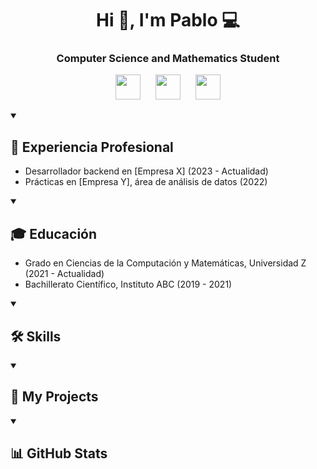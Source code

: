 <h1 align="center">Hi 👋, I'm Pablo 💻</h1>
<h3 align="center">Computer Science and Mathematics Student</h3>

<!-- Social icons section -->
<p align="center">
  <a href="mailto:pablofazio02@gmail.com"><img width="40px" src="https://img.icons8.com/color/48/000000/gmail--v1.png"></a>&nbsp;&nbsp;&nbsp;&nbsp;&nbsp;
  <a href="https://linkedin.com/in/pablofazioa"><img width="40px" src="https://cdn.jsdelivr.net/gh/devicons/devicon/icons/linkedin/linkedin-original.svg"></a>&nbsp;&nbsp;&nbsp;&nbsp;&nbsp;
  <a href="https://github.com/pablofazio02"><img width="40px" src="https://cdn.jsdelivr.net/gh/devicons/devicon/icons/github/github-original.svg"></a>
</p>

<details open>
  <summary><h2>💼 Experiencia Profesional</h2></summary>
  <ul>
    <li>Desarrollador backend en [Empresa X] (2023 - Actualidad)</li>
    <li>Prácticas en [Empresa Y], área de análisis de datos (2022)</li>
  </ul>
</details>

<details open>
  <summary><h2>🎓 Educación</h2></summary>
  <ul>
    <li>Grado en Ciencias de la Computación y Matemáticas, Universidad Z (2021 - Actualidad)</li>
    <li>Bachillerato Científico, Instituto ABC (2019 - 2021)</li>
  </ul>
</details>

<details open>
  <summary><h2>🛠️ Skills</h2></summary>
  <!-- ... aquí van los badges ... -->
</details>

<details open>
  <summary><h2>📘 My Projects</h2></summary>
  <!-- ... aquí van los proyectos ... -->
</details>

<details open>
<summary><h2>📊 GitHub Stats</h2></summary>
<p align="center">
  <!-- ... aquí van las stats ... -->
</p>
</details>